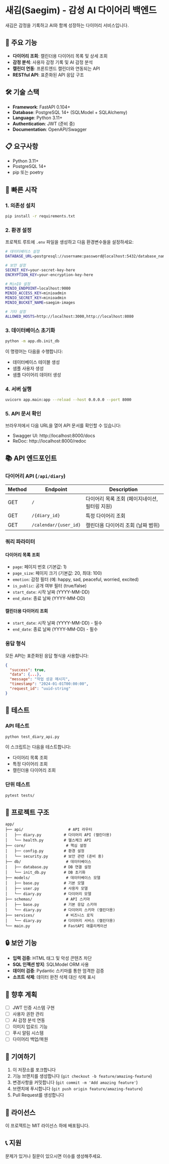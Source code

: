 # 새김(Saegim) - 감성 AI 다이어리 백엔드

새김은 감정을 기록하고 AI와 함께 성장하는 다이어리 서비스입니다.

## 🚀 주요 기능

-   **다이어리 조회**: 캘린더용 다이어리 목록 및 상세 조회
-   **감정 분석**: 사용자 감정 기록 및 AI 감정 분석
-   **캘린더 연동**: 프론트엔드 캘린더와 연동되는 API
-   **RESTful API**: 표준화된 API 응답 구조

## 🛠️ 기술 스택

-   **Framework**: FastAPI 0.104+
-   **Database**: PostgreSQL 14+ (SQLModel + SQLAlchemy)
-   **Language**: Python 3.11+
-   **Authentication**: JWT (준비 중)
-   **Documentation**: OpenAPI/Swagger

## 📋 요구사항

-   Python 3.11+
-   PostgreSQL 14+
-   pip 또는 poetry

## 🚀 빠른 시작

### 1. 의존성 설치

```bash
pip install -r requirements.txt
```

### 2. 환경 설정

프로젝트 루트에 `.env` 파일을 생성하고 다음 환경변수들을 설정하세요:

```bash
# 데이터베이스 설정
DATABASE_URL=postgresql://username:password@localhost:5432/database_name

# 보안 설정
SECRET_KEY=your-secret-key-here
ENCRYPTION_KEY=your-encryption-key-here

# MinIO 설정
MINIO_ENDPOINT=localhost:9000
MINIO_ACCESS_KEY=minioadmin
MINIO_SECRET_KEY=minioadmin
MINIO_BUCKET_NAME=saegim-images

# 기타 설정
ALLOWED_HOSTS=http://localhost:3000,http://localhost:8080
```

### 3. 데이터베이스 초기화

```bash
python -m app.db.init_db
```

이 명령어는 다음을 수행합니다:

-   데이터베이스 테이블 생성
-   샘플 사용자 생성
-   샘플 다이어리 데이터 생성

### 4. 서버 실행

```bash
uvicorn app.main:app --reload --host 0.0.0.0 --port 8000
```

### 5. API 문서 확인

브라우저에서 다음 URL을 열어 API 문서를 확인할 수 있습니다:

-   Swagger UI: http://localhost:8000/docs
-   ReDoc: http://localhost:8000/redoc

## 📚 API 엔드포인트

### 다이어리 API (`/api/diary`)

| Method | Endpoint              | Description                                    |
| ------ | --------------------- | ---------------------------------------------- |
| GET    | `/`                   | 다이어리 목록 조회 (페이지네이션, 필터링 지원) |
| GET    | `/{diary_id}`         | 특정 다이어리 조회                             |
| GET    | `/calendar/{user_id}` | 캘린더용 다이어리 조회 (날짜 범위)             |

### 쿼리 파라미터

#### 다이어리 목록 조회

-   `page`: 페이지 번호 (기본값: 1)
-   `page_size`: 페이지 크기 (기본값: 20, 최대: 100)
-   `emotion`: 감정 필터 (예: happy, sad, peaceful, worried, excited)
-   `is_public`: 공개 여부 필터 (true/false)
-   `start_date`: 시작 날짜 (YYYY-MM-DD)
-   `end_date`: 종료 날짜 (YYYY-MM-DD)

#### 캘린더용 다이어리 조회

-   `start_date`: 시작 날짜 (YYYY-MM-DD) - 필수
-   `end_date`: 종료 날짜 (YYYY-MM-DD) - 필수

### 응답 형식

모든 API는 표준화된 응답 형식을 사용합니다:

```json
{
  "success": true,
  "data": {...},
  "message": "작업 성공 메시지",
  "timestamp": "2024-01-01T00:00:00",
  "request_id": "uuid-string"
}
```

## 🧪 테스트

### API 테스트

```bash
python test_diary_api.py
```

이 스크립트는 다음을 테스트합니다:

-   다이어리 목록 조회
-   특정 다이어리 조회
-   캘린더용 다이어리 조회

### 단위 테스트

```bash
pytest tests/
```

## 📁 프로젝트 구조

```
app/
├── api/                    # API 라우터
│   ├── diary.py          # 다이어리 API (캘린더용)
│   └── health.py         # 헬스체크 API
├── core/                  # 핵심 설정
│   ├── config.py         # 환경 설정
│   └── security.py       # 보안 관련 (준비 중)
├── db/                    # 데이터베이스
│   ├── database.py       # DB 연결 설정
│   └── init_db.py        # DB 초기화
├── models/                # 데이터베이스 모델
│   ├── base.py           # 기본 모델
│   ├── user.py           # 사용자 모델
│   └── diary.py          # 다이어리 모델
├── schemas/               # API 스키마
│   ├── base.py           # 기본 응답 스키마
│   └── diary.py          # 다이어리 스키마 (캘린더용)
├── services/              # 비즈니스 로직
│   └── diary.py          # 다이어리 서비스 (캘린더용)
└── main.py               # FastAPI 애플리케이션
```

## 🔒 보안 기능

-   **입력 검증**: HTML 태그 및 악성 콘텐츠 차단
-   **SQL 인젝션 방지**: SQLModel ORM 사용
-   **데이터 검증**: Pydantic 스키마를 통한 엄격한 검증
-   **소프트 삭제**: 데이터 완전 삭제 대신 삭제 표시

## 🚧 향후 계획

-   [ ] JWT 인증 시스템 구현
-   [ ] 사용자 권한 관리
-   [ ] AI 감정 분석 연동
-   [ ] 이미지 업로드 기능
-   [ ] 푸시 알림 시스템
-   [ ] 다이어리 백업/복원

## 🤝 기여하기

1. 이 저장소를 포크합니다
2. 기능 브랜치를 생성합니다 (`git checkout -b feature/amazing-feature`)
3. 변경사항을 커밋합니다 (`git commit -m 'Add amazing feature'`)
4. 브랜치에 푸시합니다 (`git push origin feature/amazing-feature`)
5. Pull Request를 생성합니다

## 📄 라이선스

이 프로젝트는 MIT 라이선스 하에 배포됩니다.

## 📞 지원

문제가 있거나 질문이 있으시면 이슈를 생성해주세요.

